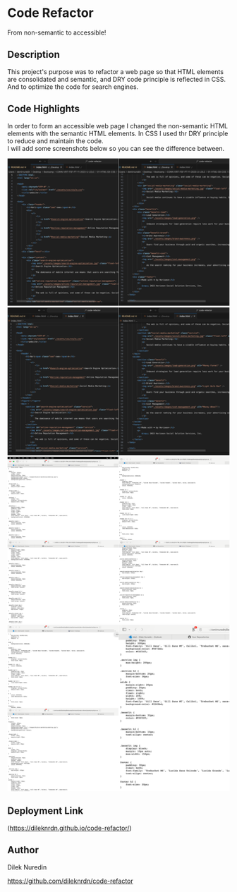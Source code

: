 # Code Refactor
From non-semantic to accessible! 
## Description

This project's purpose was to refactor a web page so that HTML elements are consolidated and semantic, and DRY code principle is reflected in CSS.
And to optimize the code for search engines.


## Code Highlights

In order to form an accessible web page I changed the non-semantic HTML elements with the semantic HTML elements. 
In CSS I used thr DRY principle to reduce and maintain the code.  
I will add some screenshots below so you can see the difference between. 

<img src="./assets/images/HTML-Before.jpg">
<img src="./assets/images/HTML-After.png">
<img src="./assets/images/CSS-Before.png">
<img src="./assets/images/CSS-After.png">


## Deployment Link

(https://dileknrdn.github.io/code-refactor/)

## Author

Dilek Nuredin

https://github.com/dileknrdn/code-refactor 
